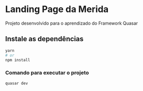 # Landing Page da Merida

Projeto desenvolvido para o aprendizado do Framework Quasar

## Instale as dependências

```bash
yarn
# or
npm install
```

### Comando para executar o projeto

```bash
quasar dev
```
